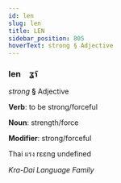 ```yaml
---
id: len
slug: len
title: LEN
sidebar_position: 805
hoverText: strong § Adjective
---
```


### len&emsp;<span kind="abugida">ʓ̃ɿ</span>

*strong* **§** Adjective

**Verb**: to be strong/forceful

**Noun**: strength/force

**Modifier**: strong/forceful

Thai แรง rɛɛng undefined

*Kra-Dai Language Family*